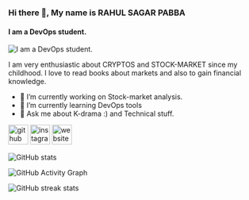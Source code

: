 ### Hi there 👋, My name is RAHUL SAGAR PABBA
#### I am a DevOps student.
![I am a DevOps student.](https://gist.github.com/brettlangdon/85942af486eb79118467/raw/2a7409cd3c26a90b2e82bdc40dc7db18b92b3517/06b3FMA.jpg)

I am very enthusiastic about CRYPTOS and STOCK-MARKET since my childhood. I love to read books about markets and also to gain financial knowledge. 

- 🔭 I’m currently working on Stock-market analysis. 
- 🌱 I’m currently learning DevOps tools 
- 💬 Ask me about K-drama :) and Technical stuff. 


[<img src='https://cdn.jsdelivr.net/npm/simple-icons@3.0.1/icons/github.svg' alt='github' height='40'>](https://github.com/rahulsagar500)  [<img src='https://cdn.jsdelivr.net/npm/simple-icons@3.0.1/icons/instagram.svg' alt='instagram' height='40'>](https://www.instagram.com/rahulsagarpabba/)  [<img src='https://cdn.jsdelivr.net/npm/simple-icons@3.0.1/icons/icloud.svg' alt='website' height='40'>](https://rahulsagar500.github.io/MY-CV/)  

![GitHub stats](https://github-readme-stats.vercel.app/api?username=rahulsagar500&show_icons=true)  

![GitHub Activity Graph](https://activity-graph.herokuapp.com/graph?username=rahulsagar500)  

![GitHub streak stats](https://github-readme-streak-stats.herokuapp.com/?user=rahulsagar500)  

